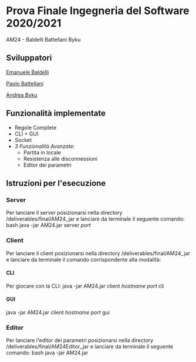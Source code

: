 # Prova Finale Ingegneria del Software 2020/2021
AM24 - Baldelli Battellani Byku


## Sviluppatori

[Emanuele Baldelli](https://github.com/emadens)

[Paolo Battellani](https://github.com/paolob2)

[Andrea Byku](https://github.com/LordByku)

## Funzionalità implementate

* Regole Complete
* CLI + GUI
* Socket
* _3 Funzionalità Avanzate:_
  * Partita in locale
  * Resistenza alle disconnessioni
  * Editor dei parametri

## Istruzioni per l'esecuzione

### Server
Per lanciare il server posizionarsi nella directory /deliverables/final/AM24_jar e lanciare da terminale il seguente comando:
bash
java -jar AM24.jar server _port_

### Client
Per lanciare il client posizionarsi nella directory /deliverables/final/AM24_jar e lanciare da terminale il comando corrispondente alla modalità:

#### CLI
Per giocare con la CLI:
java -jar AM24.jar client _hostname_ _port_ cli

#### GUI
java -jar AM24.jar client _hostname_ _port_ gui

### Editor
Per lanciare l'editor dei parametri posizionarsi nella directory /deliverables/final/AM24Editor_jar e lanciare da terminale il seguente comando:
bash
java -jar AM24.jar
